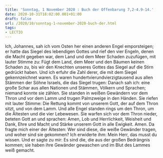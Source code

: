 ```yaml
---
title: 'Sonntag, 1 November 2020 : Buch der Offenbarung 7,2-4.9-14.'
date: 2020-10-31T18:02:00.001+01:00
draft: false
url: /2020/10/sonntag-1-november-2020-buch-der.html
tags: 
- LECTIO
---
```


Ich, Johannes, sah ich vom Osten her einen anderen Engel emporsteigen; er hatte das Siegel des lebendigen Gottes und rief den vier Engeln, denen die Macht gegeben war, dem Land und dem Meer Schaden zuzufügen, mit lauter Stimme zu: Fügt dem Land, dem Meer und den Bäumen keinen Schaden zu, bis wir den Knechten unseres Gottes das Siegel auf die Stirn gedrückt haben. Und ich erfuhr die Zahl derer, die mit dem Siegel gekennzeichnet waren. Es waren hundertvierundvierzigtausend aus allen Stämmen der Söhne Israels, die das Siegel trugen: Danach sah ich: eine große Schar aus allen Nationen und Stämmen, Völkern und Sprachen; niemand konnte sie zählen. Sie standen in weißen Gewändern vor dem Thron und vor dem Lamm und trugen Palmzweige in den Händen. Sie riefen mit lauter Stimme: Die Rettung kommt von unserem Gott, der auf dem Thron sitzt, und von dem Lamm. Und alle Engel standen rings um den Thron, um die Ältesten und die vier Lebewesen. Sie warfen sich vor dem Thron nieder, beteten Gott an und sprachen: Amen, Lob und Herrlichkeit, Weisheit und Dank, Ehre und Macht und Stärke unserem Gott in alle Ewigkeit. Amen. Da fragte mich einer der Ältesten: Wer sind diese, die weiße Gewänder tragen, und woher sind sie gekommen? Ich erwiderte ihm: Mein Herr, das musst du wissen. Und er sagte zu mir: Es sind die, die aus der großen Bedrängnis kommen; sie haben ihre Gewänder gewaschen und im Blut des Lammes weiß gemacht.